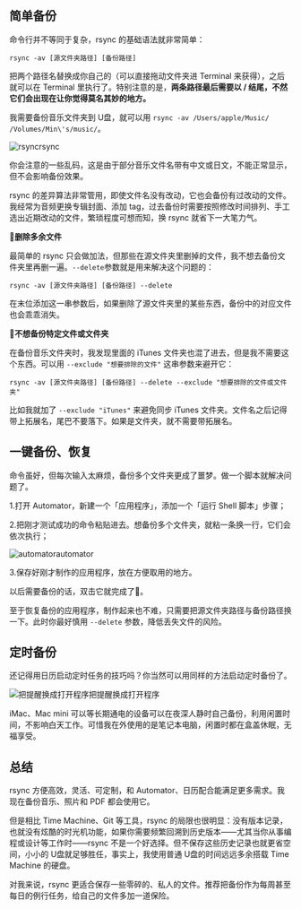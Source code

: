 ## 简单备份

命令行并不等同于复杂，rsync 的基础语法就非常简单：

```
rsync -av [源文件夹路径] [备份路径]
```

把两个路径名替换成你自己的（可以直接拖动文件夹进 Terminal 来获得），之后就可以在 Terminal 里执行了。特别注意的是，**两条路径最后需要以 / 结尾，不然它们会出现在让你觉得莫名其妙的地方。**

我需要备份音乐文件夹到 U盘，就可以用 `rsync -av /Users/apple/Music/ /Volumes/Min\'s/music/`。

![rsync](https://cdn.sspai.com/2017/11/23/64a68785f0b2d949580a10bd79fd7ead.png?imageView2/2/w/1120/q/90/interlace/1/ignore-error/1)rsync

你会注意的一些乱码，这是由于部分音乐文件名带有中文或日文，不能正常显示，但不会影响备份效果。

rsync 的差异算法非常管用，即使文件名没有改动，它也会备份有过改动的文件。我经常为音频更换专辑封面、添加 tag，过去备份时需要按照修改时间排列、手工选出近期改动的文件，繁琐程度可想而知，换 rsync 就省下一大笔力气。

🚮**删除多余文件**

最简单的 rsync 只会做加法，但那些在源文件夹里删掉的文件，我不想去备份文件夹里再删一遍。`--delete`参数就是用来解决这个问题的：

```
rsync -av [源文件夹路径] [备份路径] --delete
```

在末位添加这一串参数后，如果删除了源文件夹里的某些东西，备份中的对应文件也会乖乖消失。

🙅**不想备份特定文件或文件夹**

在备份音乐文件夹时，我发现里面的 iTunes 文件夹也混了进去，但是我不需要这个东西。可以用 `--exclude "想要排除的文件"` 这串参数来避开它：

```
rsync -av [源文件夹路径] [备份路径] --delete --exclude "想要排除的文件或文件夹"
```

比如我就加了 `--exclude "iTunes"` 来避免同步 iTunes 文件夹。文件名之后记得带上拓展名，尾巴不要落下。如果是文件夹，就不需要带拓展名。

## 一键备份、恢复

命令虽好，但每次输入太麻烦，备份多个文件夹更成了噩梦。做一个脚本就解决问题了。

1.打开 Automator，新建一个「应用程序」，添加一个「运行 Shell 脚本」步骤；

2.把刚才测试成功的命令粘贴进去。想备份多个文件夹，就粘一条换一行，它们会依次执行；

![automator](https://cdn.sspai.com/2017/11/23/12bf526974cdc55d35371b4cd0493bd7.png?imageView2/2/w/1120/q/90/interlace/1/ignore-error/1)automator

3.保存好刚才制作的应用程序，放在方便取用的地方。

以后需要备份的话，双击它就完成了👏。

至于恢复备份的应用程序，制作起来也不难，只需要把源文件夹路径与备份路径换一下。此时你最好慎用 `--delete` 参数，降低丢失文件的风险。

## 定时备份

还记得用日历启动定时任务的技巧吗？你当然可以用同样的方法启动定时备份了。

![把提醒换成打开程序](https://cdn.sspai.com/2017/11/23/50bb8bf33d650554b25406b8cd2334a1.png?imageView2/2/w/1120/q/90/interlace/1/ignore-error/1)把提醒换成打开程序

iMac、Mac mini 可以等长期通电的设备可以在夜深人静时自己备份，利用闲置时间，不影响白天工作。可惜我在外使用的是笔记本电脑，闲置时都在盒盖休眠，无福享受。

## 总结

rsync 方便高效，灵活、可定制，和 Automator、日历配合能满足更多需求。我现在备份音乐、照片和 PDF 都会使用它。

但是相比 Time Machine、Git 等工具，rsync 的局限也很明显：没有版本记录，也就没有炫酷的时光机功能，如果你需要频繁回溯到历史版本——尤其当你从事编程或设计等工作时——rsync 不是一个好选择。但不保存这些历史记录也就更省空间，小小的 U盘就足够胜任，事实上，我使用普通 U盘的时间远远多余搭载 Time Machine 的硬盘。

对我来说，rsync 更适合保存一些零碎的、私人的文件。推荐把备份作为每周甚至每日的例行任务，给自己的文件多加一道保险。